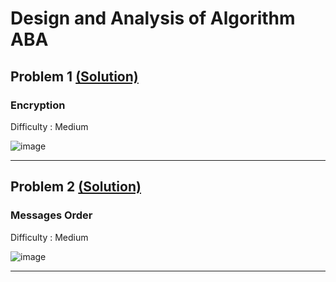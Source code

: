 # Design and Analysis of Algorithm ABA

## Problem 1 [(Solution)](https://github.com/aniruddhabagal/DAA_ABA/blob/main/Encryption.cpp)

### Encryption

Difficulty : Medium

![image](https://user-images.githubusercontent.com/64460474/183938584-2ab5fdd8-4993-48be-8d29-a20507b86dd3.png)


---
## Problem 2 [(Solution)](https://github.com/aniruddhabagal/DAA_ABA/blob/main/Messages%20Order.cpp)

### Messages Order

Difficulty : Medium

![image](https://user-images.githubusercontent.com/64460474/183938749-6824d063-b19d-48ce-af46-eae3b1121f91.png)


---

